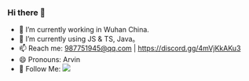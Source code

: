 ### Hi there 👋
- 🔭 I’m currently working in Wuhan China.
- 🌱 I’m currently using JS & TS, Java。
- 📫 Reach me: 987751945@qq.com | https://discord.gg/4mVjKkAKu3
- 😄 Pronouns: Arvin
- 👏 Follow Me: [![](https://img.shields.io/github/followers/iconFehu?label=follow%20me&style=social)](https://github.com/iconFehu/)


<!--
**iconFehu/iconFehu** is a ✨ _special_ ✨ repository because its `README.md` (this file) appears on your GitHub profile.

Here are some ideas to get you started:

- 🔭 I’m currently working on Wuhan China
- 🌱 I’m currently learning Java/C++
- 👯 I’m looking to collaborate on ...
- 🤔 I’m looking for help with ...
- 💬 Ask me about ...
- 📫 How to reach me: ...
- 😄 Pronouns: ...
- ⚡ Fun fact: ...
-->
